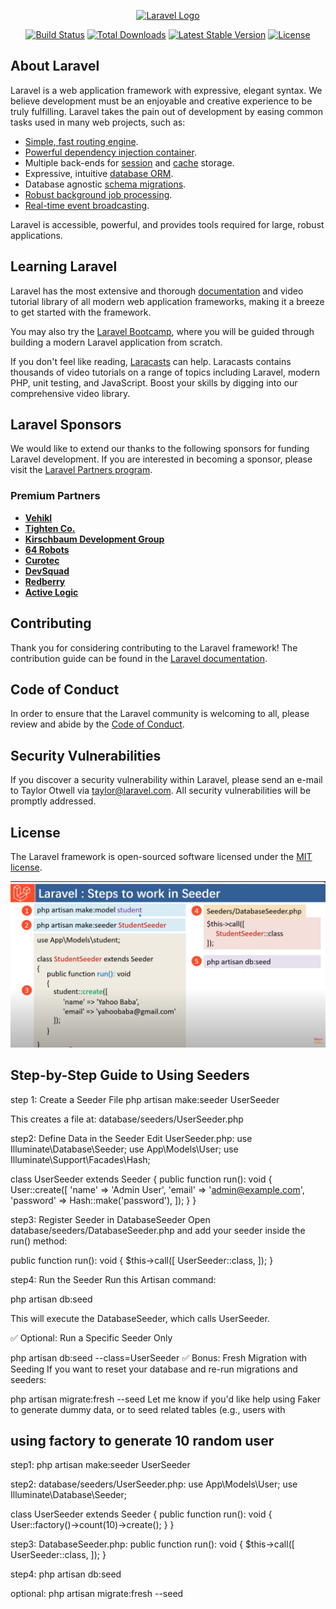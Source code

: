 <p align="center"><a href="https://laravel.com" target="_blank"><img src="https://raw.githubusercontent.com/laravel/art/master/logo-lockup/5%20SVG/2%20CMYK/1%20Full%20Color/laravel-logolockup-cmyk-red.svg" width="400" alt="Laravel Logo"></a></p>

<p align="center">
<a href="https://github.com/laravel/framework/actions"><img src="https://github.com/laravel/framework/workflows/tests/badge.svg" alt="Build Status"></a>
<a href="https://packagist.org/packages/laravel/framework"><img src="https://img.shields.io/packagist/dt/laravel/framework" alt="Total Downloads"></a>
<a href="https://packagist.org/packages/laravel/framework"><img src="https://img.shields.io/packagist/v/laravel/framework" alt="Latest Stable Version"></a>
<a href="https://packagist.org/packages/laravel/framework"><img src="https://img.shields.io/packagist/l/laravel/framework" alt="License"></a>
</p>

## About Laravel

Laravel is a web application framework with expressive, elegant syntax. We believe development must be an enjoyable and creative experience to be truly fulfilling. Laravel takes the pain out of development by easing common tasks used in many web projects, such as:

-   [Simple, fast routing engine](https://laravel.com/docs/routing).
-   [Powerful dependency injection container](https://laravel.com/docs/container).
-   Multiple back-ends for [session](https://laravel.com/docs/session) and [cache](https://laravel.com/docs/cache) storage.
-   Expressive, intuitive [database ORM](https://laravel.com/docs/eloquent).
-   Database agnostic [schema migrations](https://laravel.com/docs/migrations).
-   [Robust background job processing](https://laravel.com/docs/queues).
-   [Real-time event broadcasting](https://laravel.com/docs/broadcasting).

Laravel is accessible, powerful, and provides tools required for large, robust applications.

## Learning Laravel

Laravel has the most extensive and thorough [documentation](https://laravel.com/docs) and video tutorial library of all modern web application frameworks, making it a breeze to get started with the framework.

You may also try the [Laravel Bootcamp](https://bootcamp.laravel.com), where you will be guided through building a modern Laravel application from scratch.

If you don't feel like reading, [Laracasts](https://laracasts.com) can help. Laracasts contains thousands of video tutorials on a range of topics including Laravel, modern PHP, unit testing, and JavaScript. Boost your skills by digging into our comprehensive video library.

## Laravel Sponsors

We would like to extend our thanks to the following sponsors for funding Laravel development. If you are interested in becoming a sponsor, please visit the [Laravel Partners program](https://partners.laravel.com).

### Premium Partners

-   **[Vehikl](https://vehikl.com)**
-   **[Tighten Co.](https://tighten.co)**
-   **[Kirschbaum Development Group](https://kirschbaumdevelopment.com)**
-   **[64 Robots](https://64robots.com)**
-   **[Curotec](https://www.curotec.com/services/technologies/laravel)**
-   **[DevSquad](https://devsquad.com/hire-laravel-developers)**
-   **[Redberry](https://redberry.international/laravel-development)**
-   **[Active Logic](https://activelogic.com)**

## Contributing

Thank you for considering contributing to the Laravel framework! The contribution guide can be found in the [Laravel documentation](https://laravel.com/docs/contributions).

## Code of Conduct

In order to ensure that the Laravel community is welcoming to all, please review and abide by the [Code of Conduct](https://laravel.com/docs/contributions#code-of-conduct).

## Security Vulnerabilities

If you discover a security vulnerability within Laravel, please send an e-mail to Taylor Otwell via [taylor@laravel.com](mailto:taylor@laravel.com). All security vulnerabilities will be promptly addressed.

## License

The Laravel framework is open-sourced software licensed under the [MIT license](https://opensource.org/licenses/MIT).

![image alt](https://github.com/Aniltmg463/laravel-tut/blob/a3503fd572b9dc844602af88955f789c59734056/public/assets/Screenshot%202025-06-18%20195053.png)

## Step-by-Step Guide to Using Seeders

step 1: Create a Seeder File
php artisan make:seeder UserSeeder

This creates a file at:
database/seeders/UserSeeder.php

step2: Define Data in the Seeder
Edit UserSeeder.php:
use Illuminate\Database\Seeder;
use App\Models\User;
use Illuminate\Support\Facades\Hash;

class UserSeeder extends Seeder
{
public function run(): void
{
User::create([
'name' => 'Admin User',
'email' => 'admin@example.com',
'password' => Hash::make('password'),
]);
}
}

step3: Register Seeder in DatabaseSeeder
Open database/seeders/DatabaseSeeder.php and add your seeder inside the run() method:

public function run(): void
{
$this->call([
UserSeeder::class,
]);
}

step4: Run the Seeder
Run this Artisan command:

php artisan db:seed

This will execute the DatabaseSeeder, which calls UserSeeder.

✅ Optional: Run a Specific Seeder Only

php artisan db:seed --class=UserSeeder
✅ Bonus: Fresh Migration with Seeding
If you want to reset your database and re-run migrations and seeders:

php artisan migrate:fresh --seed
Let me know if you'd like help using Faker to generate dummy data, or to seed related tables (e.g., users with

## using factory to generate 10 random user

step1: php artisan make:seeder UserSeeder

step2:
database/seeders/UserSeeder.php:
use App\Models\User;
use Illuminate\Database\Seeder;

class UserSeeder extends Seeder
{
public function run(): void
{
User::factory()->count(10)->create();
}
}

step3:
DatabaseSeeder.php:
public function run(): void
{
$this->call([
UserSeeder::class,
]);
}

step4:
php artisan db:seed

optional: php artisan migrate:fresh --seed
